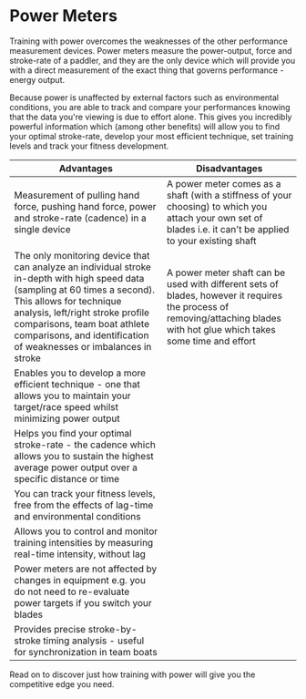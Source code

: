 # Power Meters

Training with power overcomes the weaknesses of the other performance measurement devices. Power meters measure the power-output, force and stroke-rate of a paddler, and they are the only device which will provide you with a direct measurement of the exact thing that governs performance - energy output.

Because power is unaffected by external factors such as environmental conditions, you are able to track and compare your performances knowing that the data you're viewing is due to effort alone. This gives you incredibly powerful information which (among other benefits) will allow you to find your optimal stroke-rate, develop your most efficient technique, set training levels and track your fitness development.

| Advantages | Disadvantages |
| -- | -- |
| Measurement of pulling hand force, pushing hand force, power and stroke-rate (cadence) in a single device | A power meter comes as a shaft (with a stiffness of your choosing) to which you attach your own set of blades i.e. it can't be applied to your existing shaft |
| The only monitoring device that can analyze an individual stroke in-depth with high speed data (sampling at 60 times a second). This allows for technique analysis, left/right stroke profile comparisons, team boat athlete comparisons, and identification of weaknesses or imbalances in stroke | A power meter shaft can be used with different sets of blades, however it requires the process of removing/attaching blades with hot glue which takes some time and effort |
| Enables you to develop a more efficient technique - one that allows you to maintain your target/race speed whilst minimizing power output ||
| Helps you find your optimal stroke-rate - the cadence which allows you to sustain the highest average power output over a specific distance or time ||
| You can track your fitness levels, free from the effects of lag-time and environmental conditions ||
| Allows you to control and monitor training intensities by measuring real-time intensity, without lag ||
| Power meters are not affected by changes in equipment e.g. you do not need to re-evaluate power targets if you switch your blades ||
| Provides precise stroke-by-stroke timing analysis - useful for synchronization in team boats ||

Read on to discover just how training with power will give you the competitive edge you need.
